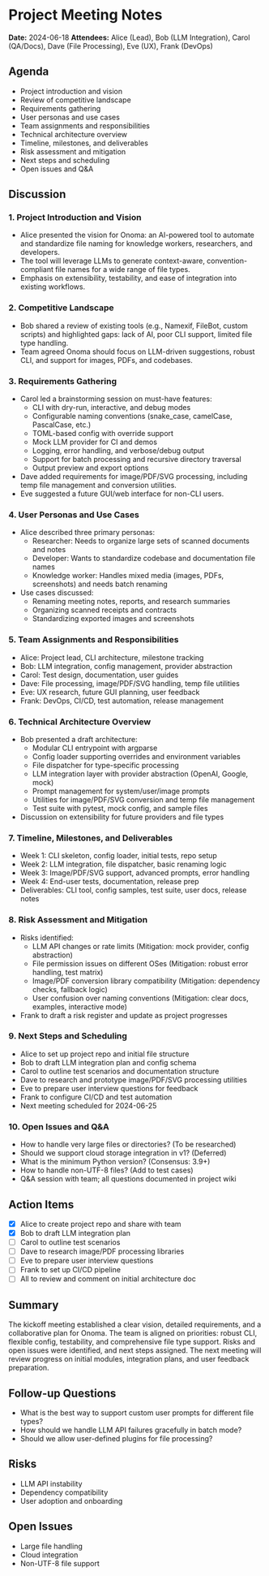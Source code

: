 # Project Meeting Notes

**Date:** 2024-06-18
**Attendees:** Alice (Lead), Bob (LLM Integration), Carol (QA/Docs), Dave (File Processing), Eve (UX), Frank (DevOps)

## Agenda
- Project introduction and vision
- Review of competitive landscape
- Requirements gathering
- User personas and use cases
- Team assignments and responsibilities
- Technical architecture overview
- Timeline, milestones, and deliverables
- Risk assessment and mitigation
- Next steps and scheduling
- Open issues and Q&A

## Discussion

### 1. Project Introduction and Vision
- Alice presented the vision for Onoma: an AI-powered tool to automate and standardize file naming for knowledge workers, researchers, and developers.
- The tool will leverage LLMs to generate context-aware, convention-compliant file names for a wide range of file types.
- Emphasis on extensibility, testability, and ease of integration into existing workflows.

### 2. Competitive Landscape
- Bob shared a review of existing tools (e.g., Namexif, FileBot, custom scripts) and highlighted gaps: lack of AI, poor CLI support, limited file type handling.
- Team agreed Onoma should focus on LLM-driven suggestions, robust CLI, and support for images, PDFs, and codebases.

### 3. Requirements Gathering
- Carol led a brainstorming session on must-have features:
  - CLI with dry-run, interactive, and debug modes
  - Configurable naming conventions (snake_case, camelCase, PascalCase, etc.)
  - TOML-based config with override support
  - Mock LLM provider for CI and demos
  - Logging, error handling, and verbose/debug output
  - Support for batch processing and recursive directory traversal
  - Output preview and export options
- Dave added requirements for image/PDF/SVG processing, including temp file management and conversion utilities.
- Eve suggested a future GUI/web interface for non-CLI users.

### 4. User Personas and Use Cases
- Alice described three primary personas:
  - Researcher: Needs to organize large sets of scanned documents and notes
  - Developer: Wants to standardize codebase and documentation file names
  - Knowledge worker: Handles mixed media (images, PDFs, screenshots) and needs batch renaming
- Use cases discussed:
  - Renaming meeting notes, reports, and research summaries
  - Organizing scanned receipts and contracts
  - Standardizing exported images and screenshots

### 5. Team Assignments and Responsibilities
- Alice: Project lead, CLI architecture, milestone tracking
- Bob: LLM integration, config management, provider abstraction
- Carol: Test design, documentation, user guides
- Dave: File processing, image/PDF/SVG handling, temp file utilities
- Eve: UX research, future GUI planning, user feedback
- Frank: DevOps, CI/CD, test automation, release management

### 6. Technical Architecture Overview
- Bob presented a draft architecture:
  - Modular CLI entrypoint with argparse
  - Config loader supporting overrides and environment variables
  - File dispatcher for type-specific processing
  - LLM integration layer with provider abstraction (OpenAI, Google, mock)
  - Prompt management for system/user/image prompts
  - Utilities for image/PDF/SVG conversion and temp file management
  - Test suite with pytest, mock config, and sample files
- Discussion on extensibility for future providers and file types

### 7. Timeline, Milestones, and Deliverables
- Week 1: CLI skeleton, config loader, initial tests, repo setup
- Week 2: LLM integration, file dispatcher, basic renaming logic
- Week 3: Image/PDF/SVG support, advanced prompts, error handling
- Week 4: End-user tests, documentation, release prep
- Deliverables: CLI tool, config samples, test suite, user docs, release notes

### 8. Risk Assessment and Mitigation
- Risks identified:
  - LLM API changes or rate limits (Mitigation: mock provider, config abstraction)
  - File permission issues on different OSes (Mitigation: robust error handling, test matrix)
  - Image/PDF conversion library compatibility (Mitigation: dependency checks, fallback logic)
  - User confusion over naming conventions (Mitigation: clear docs, examples, interactive mode)
- Frank to draft a risk register and update as project progresses

### 9. Next Steps and Scheduling
- Alice to set up project repo and initial file structure
- Bob to draft LLM integration plan and config schema
- Carol to outline test scenarios and documentation structure
- Dave to research and prototype image/PDF/SVG processing utilities
- Eve to prepare user interview questions for feedback
- Frank to configure CI/CD and test automation
- Next meeting scheduled for 2024-06-25

### 10. Open Issues and Q&A
- How to handle very large files or directories? (To be researched)
- Should we support cloud storage integration in v1? (Deferred)
- What is the minimum Python version? (Consensus: 3.9+)
- How to handle non-UTF-8 files? (Add to test cases)
- Q&A session with team; all questions documented in project wiki

## Action Items
- [x] Alice to create project repo and share with team
- [x] Bob to draft LLM integration plan
- [ ] Carol to outline test scenarios
- [ ] Dave to research image/PDF processing libraries
- [ ] Eve to prepare user interview questions
- [ ] Frank to set up CI/CD pipeline
- [ ] All to review and comment on initial architecture doc

## Summary
The kickoff meeting established a clear vision, detailed requirements, and a collaborative plan for Onoma. The team is aligned on priorities: robust CLI, flexible config, testability, and comprehensive file type support. Risks and open issues were identified, and next steps assigned. The next meeting will review progress on initial modules, integration plans, and user feedback preparation.

## Follow-up Questions
- What is the best way to support custom user prompts for different file types?
- How should we handle LLM API failures gracefully in batch mode?
- Should we allow user-defined plugins for file processing?

## Risks
- LLM API instability
- Dependency compatibility
- User adoption and onboarding

## Open Issues
- Large file handling
- Cloud integration
- Non-UTF-8 file support
